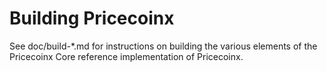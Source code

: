 Building Pricecoinx
================

See doc/build-*.md for instructions on building the various
elements of the Pricecoinx Core reference implementation of Pricecoinx.
